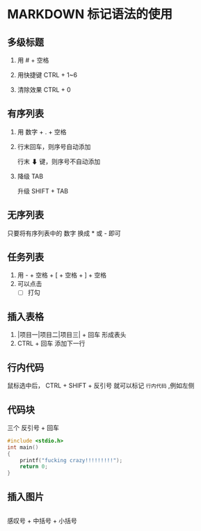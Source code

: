 # MARKDOWN 标记语法的使用



## 多级标题

1. 用 # + 空格

2. 用快捷键 CTRL + 1~6 

3. 清除效果 CTRL + 0

   

## 有序列表

1. 用 数字 + . + 空格

2. 行末回车，则序号自动添加

   行末 ⬇ 键，则序号不自动添加

3. 降级 TAB

   升级 SHIFT + TAB

## 无序列表

只要将有序列表中的 数字 换成 * 或 - 即可

## 任务列表

1. 用 - + 空格 + [ + 空格 + ] + 空格 
2. 可以点击 
   - [ ] 打勾

## 插入表格

1. |项目一|项目二|项目三| + 回车 形成表头
2. CTRL + 回车 添加下一行

## 行内代码

鼠标选中后， CTRL + SHIFT +   反引号 就可以标记 ` 行内代码 ` ,例如左侧

## 代码块

三个 反引号 + 回车

```c
#include <stdio.h>
int main()
{
    printf("fucking crazy!!!!!!!!!");
    return 0;
}
```



## 插入图片

![]()

感叹号 + 中括号 + 小括号